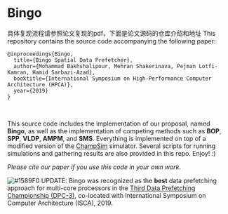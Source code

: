 # Bingo
具体复现流程请参照论文复现的pdf，下面是论文源码的仓库介绍和地址
This repository contains the source code accompanying the following paper:
```
@inproceedings{Bingo,
  title={Bingo Spatial Data Prefetcher},
  author={Mohammad Bakhshalipour, Mehran Shakerinava, Pejman Lotfi-Kamran, Hamid Sarbazi-Azad},
  booktitle={International Symposium on High-Performance Computer Architecture (HPCA)},
  year={2019}
}
```
<br/>

This source code includes the implementation of our proposal, named **Bingo**, as well as the implementation of competing methods such as **BOP**, **SPP**, **VLDP**, **AMPM**, and **SMS**. Everything is implemented on top of a modified version of the [ChampSim](https://github.com/ChampSim/ChampSim) simulator. Several scripts for running simulations and gathering results are also provided in this repo. Enjoy! :)
<br/>

*Please cite our paper if you use this code in your own work.*

![#1589F0](https://via.placeholder.com/15/1589F0/000000?text=+) UPDATE: Bingo was recognized as the **best** data prefetching approach for multi-core processors in the [Third Data Prefetching Championship (DPC-3)](https://dpc3.compas.cs.stonybrook.edu/slides/dpc3_closing.pdf), co-located with International Symposium on Computer Architecture (ISCA), 2019.
